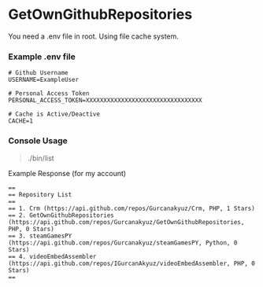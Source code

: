 # GetOwnGithubRepositories

You need a .env file in root. Using file cache system.

### Example .env file
```
# Github Username
USERNAME=ExampleUser

# Personal Access Token
PERSONAL_ACCESS_TOKEN=XXXXXXXXXXXXXXXXXXXXXXXXXXXXXXXXX

# Cache is Active/Deactive
CACHE=1
```

### Console Usage
> ./bin/list

Example Response (for my account)
```
==
== Repository List
==
== 1. Crm (https://api.github.com/repos/Gurcanakyuz/Crm, PHP, 1 Stars)
== 2. GetOwnGithubRepositories (https://api.github.com/repos/Gurcanakyuz/GetOwnGithubRepositories, PHP, 0 Stars)
== 3. steamGamesPY (https://api.github.com/repos/Gurcanakyuz/steamGamesPY, Python, 0 Stars)
== 4. videoEmbedAssembler (https://api.github.com/repos/IGurcanAkyuz/videoEmbedAssembler, PHP, 0 Stars)
==
```
